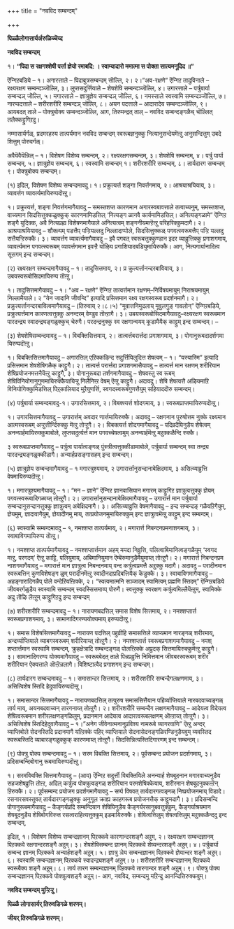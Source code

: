 +++
title = "नवविद सम्बन्दम्"

+++

**पिळ्ळैलोगासार्यर्अरुळिच्चॆय्द**

**नवविद सम्बन्दम्**

१।  **“पिदा स रक्षगश्शेषी पर्त्ता ज्ञेयो रमाबदि: । स्वाम्यादारो ममात्मा
    स पोक्ता सात्यमनूदिद ॥”**

ऎन्गिऱबडिये – १। अगारत्ताले – पिदाबुत्रसम्बन्दम् सॊल्लि, २। २।”अव-रक्षणे” ऎन्गिऱ तादुविनाले – रक्ष्यरक्षग सम्बन्दञ्जॊल्लि, ३। लुप्तसदुर्त्तियाले – शेषशेषि सम्बन्दञ्जॊल्लि, ४। उगारत्ताले – पर्त्रुबार्या सम्बन्दञ् जॊल्लि, ५। मगारत्ताले – ज्ञात्रुज्ञेय सम्बन्दञ् जॊल्लि, ६। नमस्साले स्वस्वामि सम्बन्दञ्जॊल्लि, ७। नारप्पदत्ताले – शरीरशरीरि सम्बन्दञ् जॊल्लि, ८। अयन पदत्ताले – आदारादेय सम्बन्दञ्जॊल्लि, ९। आयबदत् ताले – पोक्त्रुबोक्य सम्बन्दञ्जॊल्लि, आग, तिरुमन्द्रत् ताल् – नवविद सम्बन्दङ्गळैच् चॊल्लित् तलैक्कट्टुगिऱदु।

नम्मासार्यर्गळ्, प्रदमरहस्य तात्पर्यमान नवविद सम्बन्दम् स्वरूबज्ञनुक्कु नित्यानुसन्देयमॆऩ्ऱु अनुसन्दित्तुम् उबदे शित्तुम् पोरुवर्गळ्।

अवैयॆवैयॆन्निल् – १। विशेषण विशेष्य सम्बन्दम्, २। रक्ष्यरक्षगसम्बन्दम्, ३। शेषशेषि सम्बन्दम्, ४। पर्त्रु पार्या सम्बन्दम्, ५। ज्ञात्रुज्ञेय सम्बन्दम्, ६। स्वस्वामि सम्बन्दम् १। शरीरशरीरि सम्बन्दम्, ८। तार्यदारग सम्बन्दम् ९। पोक्त्रुबोक्य सम्बन्दम्।

\(१\) इदिल्, विशेषण विशेष्य सम्बन्दमावदु। १। प्रक्रुत्यर्त्त शङ्गा निवर्त्तगमाय्, २। आश्रयाश्रयियाय्, ३। व्यावर्त्तग व्यावर्त्यमायिरुप्पदॊऩ्ऱु।

१।   प्रक्रुत्यर्त्त, शङ्गा निवर्त्तगमागैयावदु – समस्तशप्त कारणमान
    अगारस्वबावत्ताले तत्वाच्यनुम्, समस्तशप्त, वाच्यमान
    सिदसित्तुक्कळुक्कुक् कारणमामिडत्तिल् ‘नित्यङ्ग ळानवै
    कार्यमामिडत्तिल्। अनित्यङ्गळामे” ऎन्गिऱ शङ्गै युदिक्क, अवै
    नित्यप्रह्म विशेषणमागैयाले अनित्यत्वम् शङ्गनीयमऩ्ऱॆऩ्ऱु
    परिहरिक्कुमदागै। २।  आश्रयाश्रयियावदु – शौक्ल्यम् पडत्तैप् पऱ्ऱियल्लदु निल्लादाप्पोले,
    सिदसित्तुक्कळ् पगवत्स्वरूबत्तैप् पऱ्ऱि यल्लदु सत्तैयऱ्ऱिरुक्कै। ३।  व्यावर्त्तग व्यावर्त्यमागैयावदु – इवै पगवत् स्वरूबत्तुक्कुण्डान इदर
    व्याव्रुत्तिक्कु प्रगाशगमाय्, व्यावर्त्यमान पगवत्स्वरूबम्
    व्यावर्त्तगमान इवऱ्ऱै यॊऴिय प्रगाशियादबडियुमायिरुक्कै। आग,
    नित्यगार्यानादित्व सूसगम् इन्द सम्बन्दम्।

\(२\) रक्ष्यरक्षग सम्बन्दमागैयावदु – १। तादुसित्तमाय्, २। प्र क्रुत्यर्त्तानन्दरबावियाय्, ३। उबयस्वरूबोसिदमायिरुप्प तॊऩ्ऱु।

१।   तादुसित्तमागैयावदु – १। “अव – रक्षणे” ऎन्गिऱ तात्वर्त्तमान
    रक्षणम्–निर्विषयमायुम् निराश्रयमायुम् निल्लामैयाले। २ “येन जादानि
    जीवन्दि” इत्यादि प्रसित्तमान रक्ष्य रक्षगस्वरूब प्रदर्शनमागै। २।  प्रक्रुत्यर्त्तानन्दरबावित्वमागैयावदु – (तिरुवाय् २।८।५)
    “मूवात्तनिमुदलाय् मूवुलगुङ् गावलोन्” ऎन्गिऱबडिये, प्रक्रुत्यर्त्तमान
    कारणत्वत्तुक्कु अनन्दरम् वेण्डुव तॊऩ्ऱागै। ३।  उबयस्वरूबोसिदमागैयावदु–रक्ष्यरक्षग स्वरूबमान पारदन्द्र्य
    स्वादन्द्र्यङ्गळुक्कुच् चेरुगै। परदन्द्रनुक्कु स्व रक्षणान्वयम्
    कूडामैयैक् काट्टुम् इन्द सम्बन्दम्। –

\(३\) शेषशेषिसम्बन्दमावदु – १। विबक्तिसित्तमाय्, २। तात्वर्त्तबरार्त्तदा प्रगाशगमाय्, ३। पोगानुरूबदादर्शगमा यिरुप्पदॊऩ्ऱु।

१।  विबक्तिसित्तमागैयावदु – अगारत्तिल् एऱिक्कऴिन्द सदुर्त्तियिलुदित्त
    शेषत्वम् – १। “यस्यास्मि” इत्यादि प्रसित्तमान शेषशेषिगळैक् काट्टुगै। २।  तात्वर्त्त परार्त्तदा प्रगाशगमासैयावदु – तात्वर्त्त मान रक्षणम्
    शरीरियान शेषिप्रयोजनमत्तनैयॆऩ्ऱु काट्टुगै, ३।  पोगानुरूबदा तर्शगमागैयावदु – शेषवस्तु स्व रूबम्
    शेषिविनियोगानुगुणमायिरुक्कैयायिऱ्ऱु निलैनिऩ्ऱ वेषम् ऎऩ्ऱु काट्टुगै।
    अदावदु। शेषि शेषत्वत्तै अऴियमाऱि विनियोगिक्कुमिडत्तिल् पिऱ्‌कालियाद
    मुऱैयुणर्त्ति, स्वगदस्वरूबगुणत्तैयुम् सहियाददॊरु सम्बन्दम्।

\(४\) पर्त्रुबार्या सम्बन्दमावदु-१। उगारसित्तमाय्, २। विबक्त्यर्त्त शोदगमाय्, ३। स्वरूबप्राप्तमायिरुप्पदॊऩ्ऱु।

१।  उगारसित्तमागैयावदु – उगारार्त्तम् अवदार णार्त्तमायिरुक्कै। अदावदु –
    रक्षगनान पुरुषोत्तम नुक्के रक्ष्यमान आत्मस्वरूबम्
    अऱ्ऱुत्तीर्न्दिरुक्कु मॆऩ्ऱु तोऱ्ऱुगै। २।  विबक्त्यर्त्त शोदगमागैयावदु – पदिव्रदैयिनुडैय शेषेत्वम्
    अनन्यार्हमायिरुक्कुमाबोले, लुप्तसदुर्त्यर्त्त मान पगवच्चेषत्वमुम्
    अनन्यार्हमॆऩ्ऱु मऱुक्कळैन्दि रुक्कै।

 ३ स्वरूबप्राप्तमागैयावदु – पर्त्रुत्व पार्यात्वङ्गळ् पुंस्त्रीत्वत्तुक्कीडामाबोले, पर्त्रुबार्या सम्बन्दम् स्वा तन्द्र्य पारदन्द्र्यङ्गळुक्कीडागै। अन्यार्हप्रसङ्गासहम् इन्द सम्बन्दम्।

\(५\) ज्ञात्रुज्ञेय सम्बन्दमागैयावदु – १ मगारत्रुश्यमाय्, २ उगारार्त्तानुसन्दानाबेक्षिदमाय्, ३ असित्व्याव्रुत्ति वेषमायिरुप्पदॊऩ्ऱु।

१।  मगारत्रुश्यमागैयावदु – १। “मन – ज्ञाने” ऎन्गिऱ ज्ञानवासियान मगारम्
    काट्टुगिऱ ज्ञात्रुत्वत्तुक्कु ज्ञेयम् पगवत्स्वरूबादिगळाय्त्
    तोऩ्ऱुगै। २।  उगारार्त्तानुसन्दानाबेक्षिदमागैयावदु – उगारार्त्त मान पर्त्रुबार्या
    सम्बन्दानुसन्दानत्तुक्कु ज्ञात्रुत्वम् अबेक्षिदमागै। ३।  असित्व्याव्रुत्ति वेषमागैयावदु – इन्द सम्बन्दङ् गळैयऱिगैयुम्,
    ज्ञेयमुम्, ज्ञादावागैयुम्, ज्ञेयादीनमु माय्,
    तत्प्रयोजनमुमायिरुक्कुम् इन्द ज्ञात्रुत्वमॆऩ्ऱु काट्टुम् इन्द
    सम्बन्दम्।

\(६\) स्वस्वामि सम्बन्दमावदु – १, नमश्शप्त तात्पर्यमाय्, २। मगारार्त्त निबन्दनप्रमनाशगमाय्, ३। स्वाबाविगमायिरुप्प तॊऩ्ऱु।

१।  नमश्शप्त तात्पर्यमागैयावदु – नमश्शप्तार्त्तमान अहम् ममदा निव्रुत्ति,
    पलित्वाबिमानित्वङ्गळैयुम् ‘स्वगद मऩ्ऱु, परगदम्’ ऎऩ्ऱु काट्टि,
    पलियुमाय्, अबिमानियुमान ऎम्बॆरुमानुडैमैयुमाय्त् तोऩ्ऱुगै। २।  मगारार्त्त निबन्दनप्रम नाशगमागैयावदु – मगारार्त्त मान ज्ञात्रुत्व
    निबन्दनमाय् वन्द कर्त्रुत्वप्रमत्तै अऱुक्कु मदागै। अदावदु –
    परादीनमान स्वरूबत्तिन् कुणविशेषङ्ग ळुम् परादीनमॆऩ्ऱु
    स्वादीनदाप्रदिबत्तियैक् कॆडुक्कै। ३।  स्वाबाविगमागैयावदु – अहङ्गारादिगळैप् पोले वन्देऱियऩ्ऱिक्के, २।
    “स्वत्वमात्मनि सञ्जादम् स्वामित्वम् प्रह्मणि स्तिदम्” ऎन्गिऱबडिये
    जीवबरर्गळुडैय स्वस्वामि सम्बन्दम् स्वदस्सित्तमाय्प् पोरुगै।
    स्वत्तुक्कु स्वरक्षण कर्त्रुत्वमिल्लैयॆऩ्ऱुम्, स्वामिक्के अदु तॊऴि
    लॆऩ्ऱुम् काट्टुगिऱदु इन्द सम्बन्दम्

\(७\) शरीरशरीरि सम्बन्दमावदु – १। नारायणबदत्तिल् समास विशेष सित्तमाय्, २। नमश्शप्तार्त्त स्वरूबप्रगाशगमाय्, ३। सामानादिगरण्ययोक्यमाय् इरुप्पदॊऩ्ऱु।

१।  समास विशेषसित्तमागैयावदु – नारायण पदत्तिल् पहुव्रीहि समासत्तिले
    व्याप्यमान नारङ्गळ् शरीरमाय्, अन्दर्व्याप्तियाले व्याबगस्वरूबम्
    शरीरियाय्त् तोऩ्ऱुगै। २।  नमश्शप्तार्त्त स्वरूबप्रगाशगमागैयावदु – नमश् शप्तार्त्तमान स्वस्वामि
    सम्बन्दम्, क्रुहक्षेत्रादि सम्बन्दङ्गळ् पोलऩ्ऱिक्के अप्रुदक्
    सित्तमायिरुक्कुमॆऩ्ऱु काट्टुगै। ३।  सामानादिगरण्य योक्यमागैयावदु – स्वरूबबेदत् ताले पिन्नप्रव्रुत्ति
    निमित्तमान जीवबरस्वरूबम् शरीर शरीरियान ऐक्यत्ताले ऒऩ्ऱॆन्नलागै।
    विशिष्टात्वैद प्रगाशगम् इन्द सम्बन्दम्।

\(८\) तार्यदारग सम्बन्दमावदु – १। समासान्दर सित्तमाय्, २। शरीरशरीरि सम्बन्दैगलक्षणमाय्, ३। असित्विशेष स्तिदि हेदुवायिरुप्पदॊऩ्ऱु।

१।  समासान्दर सित्तमागैयावदु – नारायणबदत्तिल् तत्पुरुष समाससित्तैयान
    पहिर्व्याप्तियाले नारबदवाच्यङ्गळ् तार्य माय्, अयनबदवाच्यन्
    तारगनाय्त् तोऩ्ऱुगै। २।  शरीरशरीरि सम्बन्दैग लक्षणमागैयावदु – आदेयत्व विदेयत्व शेषित्वरूबमान
    शरीरलक्षणङ्गळिलुम्, प्रदानमान आदेयत्व आदारत्वरूबलक्षणम् ऒऩ्ऱाय्त्
    तोऩ्ऱुगै। ३।  असित्विशेष स्तिदिहेदुवागैयावदु – १।”अनेग जीवेनात्मनानुप्रविश्य
    नामरूबे व्यागरवाणि” ऎऩ्ऱु अन्दर् व्याप्तिबोले सेदनस्तिदि प्रदानमागै
    यऩ्ऱिक्के पहिर् व्याप्तियाले सेदनासेदनङ्गळिरण्डिनुडैयवुम् व्यवस्तिद
    स्वरूबस्तिदि व्याबारङ्गळुक्कुक् कारणमाय्त् तोऩ्ऱुगै।
    सिदसिन्नित्यस्तिदिगारणम् इन्द सम्बन्दम्।

\(९\) पोक्त्रु पोक्य सम्बन्दमावदु – १। सरम विबक्ति सित्तमाय्, २। पूर्वसम्बन्द प्रयोजन प्रदर्शगमाय्, ३। प्रदिसम्बन्दिबोगानु रूबमायिरुप्पदॊऩ्ऱु।

१।  सरमविबक्ति सित्तमागैयावदु – (आय) ऎन्गिऱ सदुर्त्ती विबक्तियिले
    अनन्यार्ह शेषबूदनान मगारवाच्यनुडैय सहजशेषव्रुत्ति तोऩ्ऱ, अदिल्
    कर्त्रुत्व पोक्त्रुत्वङ्गळ् शरीरियान परमशेषिक्केयाय्, शरीरमान
    शेषबूदनुक्कऩ्ऱॆन् ऱिरुक्कै। २।  पूर्वसम्बन्द प्रयोजग प्रदर्शगमागैयावदु – सर्प्प विषवत्
    तार्यदारगत्वङ्गळ् निष्प्रयोजनमाय् विडादे। रसनारसवस्तुवत्
    तार्यदारगङ्गळुक्कु अनुगूल क्राह्य क्राहगरूब प्रयोजनत्तैक्
    काट्टुमदागै। ३।  प्रदिसम्बन्दि पोगानुरूबमागैयावदु – कैङ्गर्यप्रदि सम्बन्दियान
    शेषियिनुडैय कैङ्गर्यरसानुबवत्तुक्कुम्, कैङ्गर्याश्रयमान शेषबूदनुडैय
    शेषिबोगविरुत्त रसत्वराहित्यत्तुक्कुम् इडमायिरुक्कै। शेषित्वत्तिलुम्
    शेषत्वत्तिलुम् मऱुक्कळैन्ददु इन्द सम्बन्दम्,

इदिल्, १। विशेषण विशेष्य सम्बन्दज्ञानम् पिऱक्कवे कारणान्दरशङ्गै अऱुम्, २। रक्ष्यरक्षग सम्बन्दज्ञानम् पिऱक्कवे रक्षगान्दरशङ्गै अऱुम्। ३। शेषशेषिसम्बन्द ज्ञानम् पिऱक्कवे शेष्यन्दरशङ्गै अऱुम्। ४। पर्त्रुबार्या सम्बन्द ज्ञानम् पिऱक्कवे अन्यार्हशङ्गै अऱुम्। ५। ज्ञात्रु ञेय सम्बन्दज्ञानम् पिऱक्कवे ज्ञेयान्दर शङ्गै अऱुम्। ६। स्वस्वामि सम्बन्दज्ञानम् पिऱक्कवे स्वादन्द्र्यशङ्गै अऱुम्। ७। शरीरशरीरि सम्बन्दज्ञानम् पिऱक्कवे स्वरूबैक्य शङ्गै अऱुम्। ८। तार्य तारग सम्बन्दज्ञानम् पिऱक्कवे तारगान्दर शङ्गै अऱुम्। ९। पोक्त्रु पोक्य सम्बन्दज्ञानम् पिऱक्कवे पोक्त्रुत्वशङ्गै अऱुम्।- आग, नवविद, सम्बन्दमु मऱिन्दु आनन्दित्तिरुक्कवुम्।

**नवविद सम्बन्दम् मुऱ्ऱिऱ्ऱु।**

**पिळ्ळै लोगासार्यर् तिरुवडिगळे शरणम्।**

**जीयर् तिरुवडिगळे शरणम्**।

